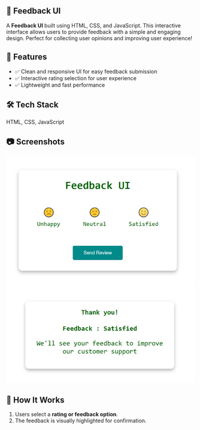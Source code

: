 ## 📝 Feedback UI  

A **Feedback UI** built using HTML, CSS, and JavaScript. This interactive interface allows users to provide feedback with a simple and engaging design. Perfect for collecting user opinions and improving user experience!  

## 🚀 Features  
- ✅ Clean and responsive UI for easy feedback submission  
- ✅ Interactive rating selection for user experience  
- ✅ Lightweight and fast performance  

## 🛠 Tech Stack  
HTML, CSS, JavaScript  

## 📷 Screenshots  
![Feedback UI Screenshot](images/img1.jpg)  
![Feedback UI Screenshot](images/img2.jpg)  

## 📌 How It Works  
1. Users select a **rating or feedback option**.  
2. The feedback is visually highlighted for confirmation.   
 
